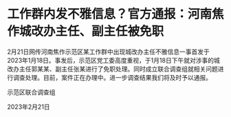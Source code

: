 # 工作群内发不雅信息？官方通报：河南焦作城改办主任、副主任被免职

2月21日网传河南焦作示范区某工作群中出现城改办主任不雅信息一事首发于2023年1月18日。事发后，示范区党工委高度重视，于1月18日下午就对涉事的城改办主任郭某某、副主任张某进行了免职处理。同时成立联合调查组就相关问题进行调查处理。目前，案件正在办理中。进一步调查结果我们将及时予以通报。

示范区联合调查组

2023年2月21日

